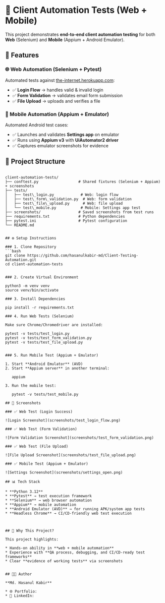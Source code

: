 # 🧪 Client Automation Tests (Web + Mobile)

This project demonstrates **end-to-end client automation testing** for both **Web** (Selenium) and **Mobile** (Appium + Android Emulator).  


## 🚀 Features

### 🌐 Web Automation (Selenium + Pytest)
Automated tests against [the-internet.herokuapp.com](https://the-internet.herokuapp.com):
- ✅ **Login Flow** → handles valid & invalid login  
- ✅ **Form Validation** → validates email form submission  
- ✅ **File Upload** → uploads and verifies a file  

### 📱 Mobile Automation (Appium + Emulator)
Automated Android test cases:
- ✅ Launches and validates **Settings app** on emulator  
- ✅ Runs using **Appium v3** with **UiAutomator2 driver**  
- ✅ Captures emulator screenshots for evidence  


## 📂 Project Structure
```

client-automation-tests/
├── conftest.py                  # Shared fixtures (Selenium + Appium) + screenshots
├── tests/
│   ├── test\_login.py            # Web: login flow
│   ├── test\_form\_validation.py  # Web: form validation
│   ├── test\_file\_upload.py      # Web: file upload
│   └── test\_mobile.py           # Mobile: Settings app test
├── screenshots/                 # Saved screenshots from test runs
├── requirements.txt             # Python dependencies
├── pytest.ini                   # Pytest configuration
└── README.md


## ⚙️ Setup Instructions

### 1. Clone Repository
```bash
git clone https://github.com/hasanulkabir-md/Client-Testing-Automation.git
cd client-automation-tests


### 2. Create Virtual Environment

python3 -m venv venv
source venv/bin/activate

### 3. Install Dependencies

pip install -r requirements.txt

### 4. Run Web Tests (Selenium)

Make sure Chrome/Chromedriver are installed:

pytest -v tests/test_login.py
pytest -v tests/test_form_validation.py
pytest -v tests/test_file_upload.py


### 5. Run Mobile Test (Appium + Emulator)

1. Start **Android Emulator** (AVD)
2. Start **Appium server** in another terminal:

   appium

3. Run the mobile test:

   pytest -v tests/test_mobile.py

## 📸 Screenshots

### ✅ Web Test (Login Success)

![Login Screenshot](screenshots/test_login_flow.png)

### ✅ Web Test (Form Validation)

![Form Validation Screenshot](screenshots/test_form_validation.png)

### ✅ Web Test (File Upload)

![File Upload Screenshot](screenshots/test_file_upload.png)

### ✅ Mobile Test (Appium + Emulator)

![Settings Screenshot](screenshots/settings_open.png)

## 📊 Tech Stack

* **Python 3.12**
* **Pytest** → test execution framework
* **Selenium** → web browser automation
* **Appium** → mobile automation
* **Android Emulator (AVD)** → for running APK/system app tests
* **Headless Chrome** → CI/CD-friendly web test execution



## 🎯 Why This Project?

This project highlights:

* Hands-on ability in **web + mobile automation**
* Experience with **QA process, debugging, and CI/CD-ready test frameworks**
* Clear **evidence of working tests** via screenshots


## 👨‍💻 Author

**Md. Hasanul Kabir**

* 🌐 Portfolio:
* 💼 LinkedIn: 


